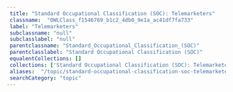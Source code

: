 ```yaml
--- 
 title: "Standard Occupational Classification (SOC): Telemarketers" 
 classname:  "OWLClass_f1546769_b1c2_4db0_9e1a_ac41df7fa733" 
 label: "Telemarketers" 
 subclassname: "null" 
 subclasslabel: "null" 
 parentclassname: "Standard_Occupational_Classification_(SOC)" 
 parentclasslabel: "Standard Occupational Classification (SOC)" 
 equalentCollections: [] 
 collections: ['Standard Occupational Classification (SOC): Telemarketers']
 aliases:  "/topic/standard-occupational-classification-soc-telemarketers"  
 searchCategory: "topic" 
---
```

